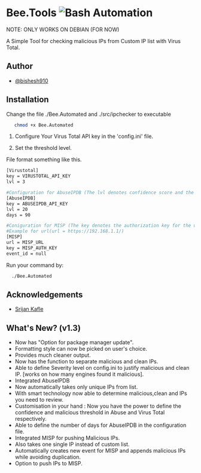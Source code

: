 # Bee.Tools ![Bash Automation](https://img.shields.io/badge/Automation-CTI-green)

NOTE: ONLY WORKS ON DEBIAN (FOR NOW)

A Simple Tool for checking malicious IPs from Custom IP list with Virus Total.




## Author

- [@bishesh910](https://www.github.com/bishesh910)


## Installation

Change the file ./Bee.Automated and ./src/ipchecker to executable
```bash
   chmod +x Bee.Automated
```

1. Configure Your Virus Total API key in the 'config.ini' file.

2. Set the threshold level. 

File format something like this.
```bash
[Virustotal]
key = VIRUSTOTAL_API_KEY
lvl = 3

#Configuration for AbuseIPDB (The lvl denotes confidence score and the days denotes maxAgeindays)
[AbuseIPDB]
key = ABUSEIPDB_API_KEY
lvl = 20
days = 90

#Coniguration for MISP (The key denotes the authorization key for the user and event_id is set to null for first time usage. event_id will be rewritten after the script is ran.)
#Example for url(url = https://192.168.1.1/)
[MISP]
url = MISP_URL
key = MISP_AUTH_KEY
event_id = null
```
Run your command by:
```bash
  ./Bee.Automated
```
## Acknowledgements

 - [Srijan Kafle](https://www.github.com/srijankafle)

## What's New? (v1.3)
- Now has "Option for package manager update".
- Formatting style can now be picked on user's choice.
- Provides much cleaner output.
- Now has the function to separate malicious and clean IPs.
- Able to define Severity level on config.ini to justify malicious and clean IP. [works on how many engines found it malicious].
- Integrated AbuseIPDB
- Now automatically takes only unique IPs from list.
- With smart technology now able to determine malicious,clean and IPs you need to review.
- Customisation in your hand : Now you have the power to define the confidence and malicious threshold in Abuse and Virus Total respectively.
- Able to define the number of days for AbuseIPDB in the configuration file.
- Integrated MISP for pushing Malicious IPs.
- Also takes one single IP instead of custom list.
- Automatically creates new event for MISP and appends malicious IPs while avoiding duplication.
- Option to push IPs to MISP.
